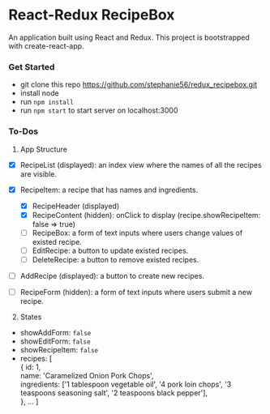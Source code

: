 # React-Redux RecipeBox

An application built using React and Redux. This project is bootstrapped with create-react-app.

### Get Started

- git clone this repo https://github.com/stephanie56/redux_recipebox.git
- install node
- run `npm install`
- run `npm start` to start server on localhost:3000

### To-Dos
1. App Structure
- [x] RecipeList (displayed): an index view where the names of all the recipes are visible.

- [x] RecipeItem: a recipe that has names and ingredients.
  - [x] RecipeHeader (displayed)
  - [x] RecipeContent (hidden): onClick to display (recipe.showRecipeItem: false => true)
  - [ ] RecipeBox: a form of text inputs where users change values of existed recipe.
  - [ ] EditRecipe: a button to update existed recipes.
  - [ ] DeleteRecipe: a button to remove existed recipes.
- [ ] AddRecipe (displayed): a button to create new recipes.
- [ ] RecipeForm (hidden): a form of text inputs where users submit a new recipe.

2. States
- showAddForm: `false`
- showEditForm: `false`
- showRecipeItem: `false`
- recipes:
[<br>
{
  id: 1, <br>
  name: 'Caramelized Onion Pork Chops', <br>
  ingredients: ['1 tablespoon vegetable oil', '4 pork loin chops', '3 teaspoons seasoning salt', '2 teaspoons black pepper'],<br>
  }, ...
]
